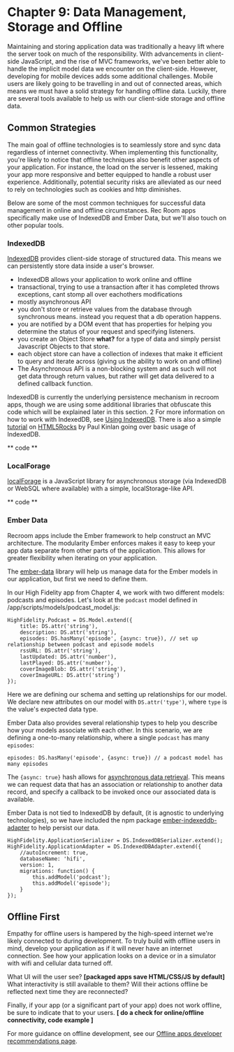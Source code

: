 # Chapter 9: Data Management, Storage and Offline



Maintaining and storing application data was traditionally a heavy lift where the server took on much of the responsibility. With advancements in client-side JavaScript, and the rise of MVC frameworks, we've been better able to handle the implicit model data we encounter on the client-side. However, developing for mobile devices adds some additional challenges. Mobile users are likely going to be travelling in and out of connected areas, which means we must have a solid strategy for handling offline data. Luckily, there are several tools available to  help us with our client-side storage and offline data.

## Common Strategies
The main goal of offline technologies is to seamlessly store and sync data regardless of internet connectivity. When implementing this functionality, you're likely to notice that offline techniques also benefit other aspects of your application. For instance, the load on the server is lessened, making your app more responsive and better equipped to handle a robust user experience. Additionally, potential security risks are alleviated as our need to rely on technologies such as cookies and http diminishes.

Below are some of the most common techniques for successful data management in online and offline circumstances. Rec Room apps specifically make use of IndexedDB and Ember Data, but we'll also touch on other popular tools.

### IndexedDB
[IndexedDB][indexed-db] provides client-side storage of structured data. This means we can persistently store data inside a user's browser. 

- IndexedDB allows your application to work online and offline
- transactional, trying to use a transaction after it has completed throws exceptions, cant stomp all over eachothers modifications
- mostly asynchronous API
- you don't store or retrieve values from the database through synchronous means. instead you request that a db operation happens.
- you are notified by a DOM event that has properties for helping you determine the status of your request and specifying listeners.
- you create an Object Store **what?** for a type of data and simply persist Javascript Objects to that store.
- each object store can have a collection of indexes that make it efficient to query and iterate across (giving us the ability to work on and offline)
- The Asynchronous API is a non-blocking system and as such will not get data through return values, but rather will get data delivered to a defined callback function. 

IndexedDB is currently the underlying persistence mechanism in recroom apps, though we are using some additional libraries that obfuscate this code which will be explained later in this section.
2
For more information on how to work with IndexedDB, see [Using IndexedDB](https://developer.mozilla.org/en-US/docs/Web/API/IndexedDB_API/Using_IndexedDB). There is also a simple [tutorial](http://www.html5rocks.com/en/tutorials/indexeddb/todo/) on [HTML5Rocks](http://www.html5rocks.com) by Paul Kinlan going over basic usage of IndexedDB.

** code ** 

### LocalForage
[localForage][local-forage] is a JavaScript library for asynchronous storage (via IndexedDB or WebSQL where available) with a simple, localStorage-like API.

** code ** 


### Ember Data
Recroom apps include the Ember framework to help construct an MVC architecture. The modularity Ember enforces makes it easy to keep your app data separate from other parts of the application. This allows for greater flexibility when iterating on your application.

The [ember-data][ember-data] library will help us manage data for the Ember models in our application, but first we need to define them.

In our High Fidelity app from Chapter 4, we work with two different models: podcasts and episodes. Let's look at the `podcast` model defined in /app/scripts/models/podcast_model.js:

````
HighFidelity.Podcast = DS.Model.extend({
    title: DS.attr('string'),
    description: DS.attr('string'),
    episodes: DS.hasMany('episode', {async: true}), // set up relationship between podcast and episode models
    rssURL: DS.attr('string'),
    lastUpdated: DS.attr('number'),
    lastPlayed: DS.attr('number'),
    coverImageBlob: DS.attr('string'),
    coverImageURL: DS.attr('string')
});
````

Here we are defining our schema and setting up relationships for our model. We declare new attributes on our model with `DS.attr('type')`, where `type` is the value's expected data type. 

Ember Data also provides several relationship types to help you describe how your models associate with each other. In this scenario, we are defining a one-to-many relationship, where a single `podcast` has many `episodes`:
  
  `episodes: DS.hasMany('episode', {async: true}) // a podcast model has many episodes`

The `{async: true}` hash allows for [asynchronous data retrieval](http://www.toptal.com/emberjs/a-thorough-guide-to-ember-data#associationModifiers). This means we can request data that has an association or relationship to another data record, and specify a callback to be invoked once our associated data is available.


Ember Data is not tied to IndexedDB by default, (it is agnostic to underlying technologies), so we have included the npm package [ember-indexeddb-adapter](https://github.com/kurko/ember-indexeddb-adapter/) to help persist our data.

````
HighFidelity.ApplicationSerializer = DS.IndexedDBSerializer.extend();
HighFidelity.ApplicationAdapter = DS.IndexedDBAdapter.extend({
    //autoIncrement: true,
    databaseName: 'hifi',
    version: 1,
    migrations: function() {
        this.addModel('podcast');
        this.addModel('episode');
    }
});
````

## Offline First
Empathy for offline users is hampered by the high-speed internet we're likely connected to during development. To truly build with offline users in mind, develop your application as if it will never have an internet connection. See how your application looks on a device or in a simulator with wifi and cellular data turned off. 

What UI will the user see? **[packaged apps save HTML/CSS/JS by default]** What interactivity is still available to them? Will their actions offline be reflected next time they are reconnected?

Finally, if your app (or a significant part of your app) does not work offline, be sure to indicate that to your users. **[ do a check for online/offline connectivity, code example ]**

For more guidance on offline development, see our [Offline apps developer recommendations page](https://developer.mozilla.org/en-US/Apps/Build/Offline).



[indexed-db]: https://www.google.com/url?q=https%3A%2F%2Fdeveloper.mozilla.org%2Fen-US%2Fdocs%2FIndexedDB&sa=D&sntz=1&usg=AFQjCNHuwdSJ3rzZYhJSoAA6UrMuLW0Bvg
[local-forage]: https://github.com/mozilla/localForage
[ember-data]: https://github.com/emberjs/data

